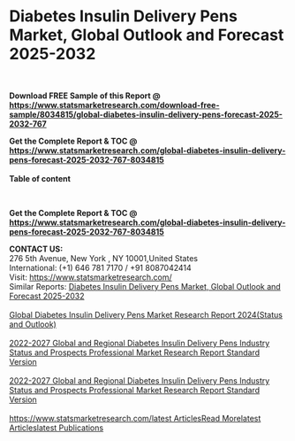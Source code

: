 <h1>Diabetes Insulin Delivery Pens Market, Global Outlook and Forecast 2025-2032</h1><br/><p><strong>Download FREE Sample of this Report @ <a href="https://www.statsmarketresearch.com/download-free-sample/8034815/global-diabetes-insulin-delivery-pens-forecast-2025-2032-767">https://www.statsmarketresearch.com/download-free-sample/8034815/global-diabetes-insulin-delivery-pens-forecast-2025-2032-767</a></strong></p><div><b>Get the Complete Report & TOC @ <a href="https://www.statsmarketresearch.com/global-diabetes-insulin-delivery-pens-forecast-2025-2032-767-8034815">https://www.statsmarketresearch.com/global-diabetes-insulin-delivery-pens-forecast-2025-2032-767-8034815</a></b></div><br><b>Table of content</b><p><br><div><b>Get the Complete Report & TOC @ <a href="https://www.statsmarketresearch.com/global-diabetes-insulin-delivery-pens-forecast-2025-2032-767-8034815">https://www.statsmarketresearch.com/global-diabetes-insulin-delivery-pens-forecast-2025-2032-767-8034815</a></b></div></p> <b>CONTACT US:</b><br>276 5th Avenue, New York , NY 10001,United States<br>International: (+1) 646 781 7170 / +91 8087042414<br>Visit: <a href="https://www.statsmarketresearch.com/">https://www.statsmarketresearch.com/</a><br>Similar Reports: <a href="https://www.statsmarketresearch.com/global-diabetes-insulin-delivery-pens-forecast-2025-2032-767-8034815">Diabetes Insulin Delivery Pens Market, Global Outlook and Forecast 2025-2032</a><br/><br/><a href="https://www.statsmarketresearch.com/global-diabetes-insulin-delivery-pens-forecast-2025-2032-767-8034815">Global Diabetes Insulin Delivery Pens Market Research Report 2024(Status and Outlook)</a><br/><br/><a href="https://www.statsmarketresearch.com/global-diabetes-insulin-delivery-pens-forecast-2025-2032-767-8034815">2022-2027 Global and Regional Diabetes Insulin Delivery Pens Industry Status and Prospects Professional Market Research Report Standard Version</a><br/><br/><a href="https://www.statsmarketresearch.com/global-diabetes-insulin-delivery-pens-forecast-2025-2032-767-8034815">2022-2027 Global and Regional Diabetes Insulin Delivery Pens Industry Status and Prospects Professional Market Research Report Standard Version</a><br/><br/><a href="https://gyeongbokgung.com">https://www.statsmarketresearch.com/</a><a href="https://hallyeomaritime.com">latest Articles</a><a href="https://jingwansa.com">Read More</a><a href=https://nguoiviet.jp/">latest Articles</a><a href="https://www.intelmarketresearch.com/">latest Publications</a>